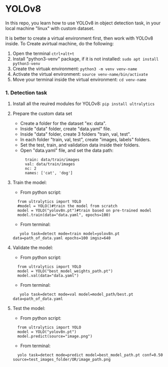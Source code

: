 # YOLOv8

In this repo, you learn how to use YOLOv8 in object detection task, in your local machine "linux" with custom dataset.

It is better to create a virtual environment first, then work with YOLOv8 inside. To Create avirtual machine, do the following:
1. Open the terminal ```ctrl+alt+t```
2. Install "python3-venv" package, if it is not installed: ```sudo apt install python3-venv```
3. Create the virtuak environment: ```python3 -m venv venv-name```
4. Activate the virtual environment: ```source venv-name/bin/activate```
5. Move your terminal inside the virtual environment: ```cd venv-name```


### 1. Detection task

1. Install all the reuired modules for YOLOv8: ```pip install ultralytics```
2. Prepare the custom data set
	* Create a folder for the dataset "ex: data".
	* Inside "data" folder, create "data.yaml" file.
	* Inside "data" folder, create 3 folders "train, val, test".
	* In each folder "train, val, test", create "images, labels" folders.
	* Set the test, train, and validation data inside their folders.
	* Open "data.yaml" file, and set the data path:
		```
		  train: data/train/images
		  val: data/train/images
		  nc: 2
		  names: ['cat', 'dog']
		```
3. Train the model:
	* From python script:
	 ```
       from ultralytics import YOLO
	   #model = YOLO()#train the model from scratch
	   model = YOLO("yolov8n.pt")#train based on pre-trained model
	   model.train(data="data.yaml", epochs=100)
	 ```
	* From terminal:
	 ```
	    yolo task=detect mode=train model=yolov8n.pt data=path_of_data.yaml epochs=100 imgsz=640
	 ```
4. Validate the model:
	* From python script:
	 ```
       from ultralytics import YOLO
	   model = YOLO("best_model_weights_path.pt")
	   model.val(data="data.yaml")
	 ```
	* From terminal:
	 ```
	    yolo task=detect mode=val model=model_path/best.pt data=path_of_data.yaml
	 ```

5. Test the model:
	* From python script:
	 ```
	   from ultralytics import YOLO
	   model = YOLO("yolov8n.pt")
	   model.predict(source="image.png")
	 ```
	* From terminal:
	 ```
	   yolo task=detect mode=predict model=best_model_path.pt conf=0.50 source=test_images_folder/OR/image_path.png
	 ```

